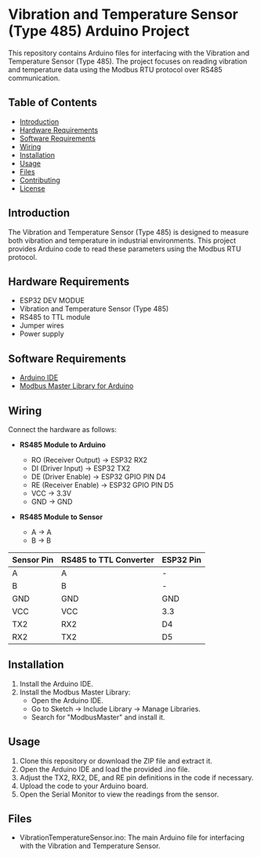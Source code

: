# Vibration and Temperature Sensor (Type 485) Arduino Project

This repository contains Arduino files for interfacing with the Vibration and Temperature Sensor (Type 485). The project focuses on reading vibration and temperature data using the Modbus RTU protocol over RS485 communication.

## Table of Contents
- [Introduction](#introduction)
- [Hardware Requirements](#hardware-requirements)
- [Software Requirements](#software-requirements)
- [Wiring](#wiring)
- [Installation](#installation)
- [Usage](#usage)
- [Files](#files)
- [Contributing](#contributing)
- [License](#license)

## Introduction
The Vibration and Temperature Sensor (Type 485) is designed to measure both vibration and temperature in industrial environments. This project provides Arduino code to read these parameters using the Modbus RTU protocol.

## Hardware Requirements
- ESP32 DEV MODUE 
- Vibration and Temperature Sensor (Type 485)
- RS485 to TTL module
- Jumper wires
- Power supply

## Software Requirements
- [Arduino IDE](https://www.arduino.cc/en/software)
- [Modbus Master Library for Arduino](https://github.com/4-20ma/ModbusMaster)

## Wiring
Connect the hardware as follows:
- **RS485 Module to Arduino**
  - RO (Receiver Output) -> ESP32 RX2
  - DI (Driver Input) -> ESP32 TX2
  - DE (Driver Enable) -> ESP32 GPIO PIN D4
  - RE (Receiver Enable) -> ESP32 GPIO PIN D5
  - VCC -> 3.3V
  - GND -> GND

- **RS485 Module to Sensor**
  - A -> A
  - B -> B

| Sensor Pin | RS485 to TTL Converter | ESP32 Pin   |
|------------|------------------------|-------------|
| A          | A                      | -           |
| B          | B                      | -           |
| GND        | GND                    | GND         |
| VCC        | VCC                    | 3.3         |
| TX2        | RX2                    | D4          |
| RX2        | TX2                    | D5          |


## Installation
1. Install the Arduino IDE.
2. Install the Modbus Master Library:
   - Open the Arduino IDE.
   - Go to Sketch -> Include Library -> Manage Libraries.
   - Search for "ModbusMaster" and install it.

## Usage
1. Clone this repository or download the ZIP file and extract it.
2. Open the Arduino IDE and load the provided .ino file.
3. Adjust the TX2, RX2, DE, and RE pin definitions in the code if necessary.
4. Upload the code to your Arduino board.
5. Open the Serial Monitor to view the readings from the sensor.

## Files
- VibrationTemperatureSensor.ino: The main Arduino file for interfacing with the Vibration and Temperature Sensor.
